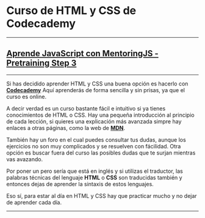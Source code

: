 # Curso de HTML y CSS de Codecademy
----
## [Aprende JavaScript con MentoringJS - Pretraining Step 3](http://MentoringJS.com)
----
Si has decidido aprender HTML y CSS una buena opción es hacerlo con **[Codecademy](https://www.codecademy.com/catalog/subject/all)**
Aquí aprenderás de forma sencilla y sin prisas, ya que el curso es online.

A decir verdad es un curso bastante fácil e intuitivo si ya tienes conocimientos de HTML o CSS. Hay una pequeña introducción al
principio de cada lección, si quieres una explicación más avanzada simpre hay enlaces a otras páginas, como la web 
de **[MDN](https://developer.mozilla.org/es/)**.

También hay un foro en el cual puedes consultar tus dudas, aunque los ejercicios no son muy complicados y se resuelven con fácilidad.
Otra opción es buscar fuera del curso las posibles dudas que te surjan mientras vas avazando.

Por poner un pero sería que está en inglés y si utilizas el traductor, las palabras técnicas del lenguaje **HTML** o **CSS** son 
traducidas también y entonces dejas de aprender la sintaxis de estos lenguajes.

Eso sí, para estar al día en HTML y CSS hay que practicar mucho y no dejar de aprender cada día.

----

